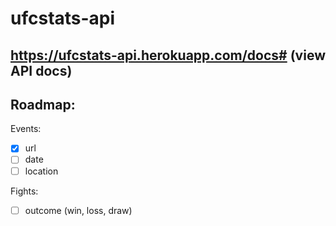 # ufcstats-api
 
## https://ufcstats-api.herokuapp.com/docs# (view API docs)

## Roadmap:

Events:
- [x] url
- [ ] date
- [ ] location

Fights:
- [ ] outcome (win, loss, draw)
